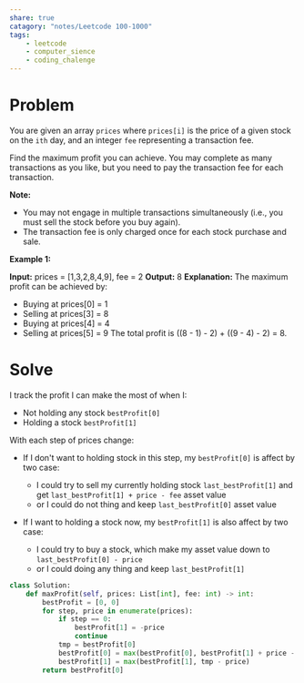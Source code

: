 ```yaml
---
share: true
catagory: "notes/Leetcode 100-1000"
tags:
    - leetcode
    - computer_sience
    - coding_chalenge
---
```


# Problem

You are given an array `prices` where `prices[i]` is the price of a given stock on the `ith` day, and an integer `fee` representing a transaction fee.

Find the maximum profit you can achieve. You may complete as many transactions as you like, but you need to pay the transaction fee for each transaction.

**Note:**

- You may not engage in multiple transactions simultaneously (i.e., you must sell the stock before you buy again).
- The transaction fee is only charged once for each stock purchase and sale.

**Example 1:**

**Input:** prices = [1,3,2,8,4,9], fee = 2
**Output:** 8
**Explanation:** The maximum profit can be achieved by:
- Buying at prices[0] = 1
- Selling at prices[3] = 8
- Buying at prices[4] = 4
- Selling at prices[5] = 9
The total profit is ((8 - 1) - 2) + ((9 - 4) - 2) = 8.

# Solve

I track the profit I can make the most of when I:
- Not holding any stock `bestProfit[0]`
- Holding a stock `bestProfit[1]`

With each step of prices change:

- If I don't want to holding stock in this step, my `bestProfit[0]` is affect by two case:
	- I could try to sell my currently holding stock `last_bestProfit[1]` and get `last_bestProfit[1] + price - fee` asset value 
	- or I could do not thing and keep `last_bestProfit[0]` asset value

- If I want to holding a stock now, my `bestProfit[1]` is also affect by two case: 
	- I could try to buy a stock, which make my asset value down to  `last_bestProfit[0] - price` 
	- or I could doing any thing and keep `last_bestProfit[1]`

```python
class Solution:
    def maxProfit(self, prices: List[int], fee: int) -> int:
        bestProfit = [0, 0]
        for step, price in enumerate(prices):
            if step == 0:
                bestProfit[1] = -price
                continue
            tmp = bestProfit[0]
            bestProfit[0] = max(bestProfit[0], bestProfit[1] + price - fee)
            bestProfit[1] = max(bestProfit[1], tmp - price)
        return bestProfit[0]

```
